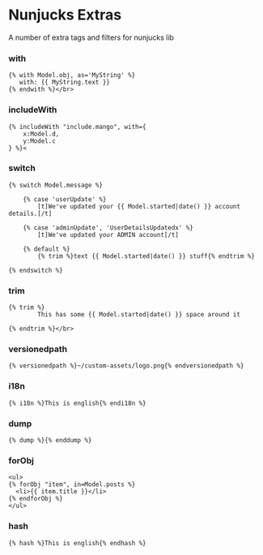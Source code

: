 # Nunjucks Extras

A number of extra tags and filters for nunjucks lib


### with
```
{% with Model.obj, as='MyString' %}
   with: {{ MyString.text }}
{% endwith %}</br>

```

### includeWith
```
{% includeWith "include.mango", with={
    x:Model.d,
    y:Model.c
} %}<
```

### switch
```
{% switch Model.message %}

    {% case 'userUpdate' %}
        [t]We've updated your {{ Model.started|date() }} account details.[/t]

    {% case 'adminUpdate', 'UserDetailsUpdatedx' %}
        [t]We've updated your ADMIN account[/t]

    {% default %}
        {% trim %}text {{ Model.started|date() }} stuff{% endtrim %}

{% endswitch %}
```

### trim
```
{% trim %}
        This has some {{ Model.started|date() }} space around it

{% endtrim %}</br>
```

### versionedpath
```
{% versionedpath %}~/custom-assets/logo.png{% endversionedpath %}
```

### i18n
```
{% i18n %}This is english{% endi18n %}
```


### dump
```
{% dump %}{% enddump %}
```

### forObj
```
<ul>
{% forObj "item", in=Model.posts %}
  <li>{{ item.title }}</li>
{% endforObj %}
</ul>
```

### hash
```
{% hash %}This is english{% endhash %}
```